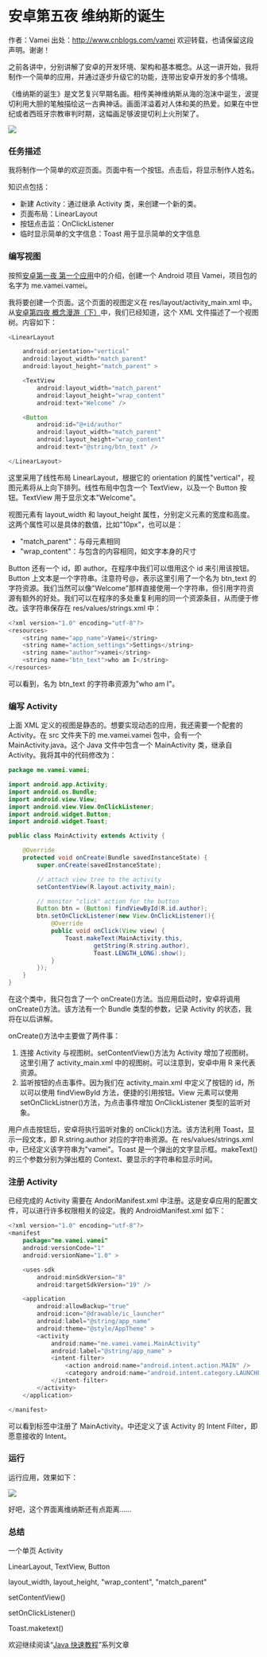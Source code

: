 # 安卓第五夜 维纳斯的诞生

作者：Vamei 出处：http://www.cnblogs.com/vamei 欢迎转载，也请保留这段声明。谢谢！

之前各讲中，分别讲解了安卓的开发环境、架构和基本概念。从这一讲开始，我将制作一个简单的应用，并通过逐步升级它的功能，连带出安卓开发的多个情境。

《维纳斯的诞生》是文艺复兴早期名画。相传美神维纳斯从海的泡沫中诞生，波提切利用大胆的笔触描绘这一古典神话。画面洋溢着对人体和美的热爱。如果在中世纪或者西班牙宗教审判时期，这幅画足够波提切利上火刑架了。 

![](img/c5adff7afdd8ae0ae7d8699f2bec48db.jpg)

### 任务描述

我将制作一个简单的欢迎页面。页面中有一个按钮。点击后，将显示制作人姓名。

知识点包括：

*   新建 Activity：通过继承 Activity 类，来创建一个新的类。
*   页面布局：LinearLayout
*   按钮点击监：OnClickListener
*   临时显示简单的文字信息：Toast 用于显示简单的文字信息

### 编写视图

按照[安卓第一夜 第一个应用](http://www.cnblogs.com/vamei/p/3649342.html)中的介绍，创建一个 Android 项目 Vamei，项目包的名字为 me.vamei.vamei。

我将要创建一个页面。这个页面的视图定义在 res/layout/activity_main.xml 中。从[安卓第四夜 概念漫游（下）](http://www.cnblogs.com/vamei/p/3889215.html)中，我们已经知道，这个 XML 文件描述了一个视图树。内容如下：

```java
<LinearLayout 

    android:orientation="vertical"
    android:layout_width="match_parent"
    android:layout_height="match_parent" >

    <TextView 
        android:layout_width="match_parent"
        android:layout_height="wrap_content"
        android:text="Welcome" />

    <Button
        android:id="@+id/author"
        android:layout_width="match_parent"
        android:layout_height="wrap_content"
        android:text="@string/btn_text" />

</LinearLayout>
```

这里采用了线性布局 LinearLayout，根据它的 orientation 的属性"vertical"，视图元素将从上向下排列。线性布局中包含一个 TextView，以及一个 Button 按钮。TextView 用于显示文本"Welcome"。

视图元素有 layout_width 和 layout_height 属性，分别定义元素的宽度和高度。这两个属性可以是具体的数值，比如"10px"，也可以是：

*   "match_parent"：与母元素相同
*   "wrap_content"：与包含的内容相同，如文字本身的尺寸

Button 还有一个 id，即 author。在程序中我们可以借用这个 id 来引用该按钮。Button 上文本是一个字符串。注意符号@，表示这里引用了一个名为 btn_text 的字符资源。我们当然可以像"Welcome"那样直接使用一个字符串，但引用字符资源有额外的好处。我们可以在程序的多处重复利用的同一个资源条目，从而便于修改。该字符串保存在 res/values/strings.xml 中：

```java
<?xml version="1.0" encoding="utf-8"?>
<resources>
    <string name="app_name">Vamei</string>
    <string name="action_settings">Settings</string>
    <string name="author">vamei</string>    
    <string name="btn_text">who am I</string>
</resources>
```

可以看到，名为 btn_text 的字符串资源为"who am I"。

### 编写 Activity

上面 XML 定义的视图是静态的。想要实现动态的应用，我还需要一个配套的 Activity。在 src 文件夹下的 me.vamei.vamei 包中，会有一个 MainActivity.java。这个 Java 文件中包含一个 MainActivity 类，继承自 Activity。我将其中的代码修改为：

```java
package me.vamei.vamei;

import android.app.Activity;
import android.os.Bundle;
import android.view.View;
import android.view.View.OnClickListener;
import android.widget.Button;
import android.widget.Toast;

public class MainActivity extends Activity {

    @Override
    protected void onCreate(Bundle savedInstanceState) {
        super.onCreate(savedInstanceState);

        // attach view tree to the activity
        setContentView(R.layout.activity_main);

        // monitor "click" action for the button
        Button btn = (Button) findViewById(R.id.author);
        btn.setOnClickListener(new View.OnClickListener(){
            @Override
            public void onClick(View view) {
                Toast.makeText(MainActivity.this, 
                        getString(R.string.author), 
                        Toast.LENGTH_LONG).show();
            }
        });
    }
}
```

在这个类中，我只包含了一个 onCreate()方法。当应用启动时，安卓将调用 onCreate()方法。该方法有一个 Bundle 类型的参数，记录 Activity 的状态，我将在以后讲解。

onCreate()方法中主要做了两件事：

1.  连接 Activity 与视图树。setContentView()方法为 Activity 增加了视图树。这里引用了 activity_main.xml 中的视图树。可以注意到，安卓中用 R 来代表资源。
2.  监听按钮的点击事件。因为我们在 activity_main.xml 中定义了按钮的 id，所以可以使用 findViewById 方法，便捷的引用按钮。View 元素可以使用 setOnClickListner()方法，为点击事件增加 OnClickListener 类型的监听对象。

用户点击按钮后，安卓将执行监听对象的 onClick()方法。该方法利用 Toast，显示一段文本，即 R.string.author 对应的字符串资源。在 res/values/strings.xml 中，已经定义该字符串为"vamei"。Toast 是一个弹出的文字显示框。makeText()的三个参数分别为弹出框的 Context、要显示的字符串和显示时间。

### 注册 Activity

已经完成的 Activity 需要在 AndoriManifest.xml 中注册。这是安卓应用的配置文件，可以进行许多权限相关的设定。我的 AndroidManifest.xml 如下：

```java
<?xml version="1.0" encoding="utf-8"?>
<manifest 
    package="me.vamei.vamei"
    android:versionCode="1"
    android:versionName="1.0" >

    <uses-sdk
        android:minSdkVersion="8"
        android:targetSdkVersion="19" />

    <application
        android:allowBackup="true"
        android:icon="@drawable/ic_launcher"
        android:label="@string/app_name"
        android:theme="@style/AppTheme" >
        <activity
            android:name="me.vamei.vamei.MainActivity"
            android:label="@string/app_name" >
            <intent-filter>
                <action android:name="android.intent.action.MAIN" />
                <category android:name="android.intent.category.LAUNCHER" />
            </intent-filter>
        </activity>
    </application>

</manifest>
```

可以看到<activity>标签中注册了 MainActivity。<Activity>中还定义了该 Activity 的 Intent Filter，即愿意接收的 Intent。

### 运行

运行应用，效果如下：

![](img/b1ef19ea7c0742ec6d86197aba1a5ba2.jpg)

好吧，这个界面离维纳斯还有点距离…… 

### 总结

一个单页 Activity

LinearLayout, TextView, Button

layout_width, layout_height, "wrap_content", "match_parent"

setContentView()

setOnClickListener()

Toast.maketext()

<activity>

欢迎继续阅读“[Java 快速教程](http://www.cnblogs.com/vamei/archive/2013/03/31/2991531.html)”系列文章
